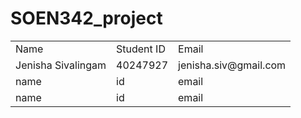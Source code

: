 # SOEN342_project

<table>
  <tr>
    <td>Name</td>
    <td>Student ID</td>
    <td>Email</td>
  </tr>

  <tr>
    <td>Jenisha Sivalingam</td>
    <td>40247927</td>
    <td>jenisha.siv@gmail.com</td>
  </tr>

 <tr>
    <td>name</td>
    <td>id</td>
    <td>email</td>
  </tr>

   <tr>
    <td>name</td>
    <td>id</td>
    <td>email</td>
  </tr>

  </table>
